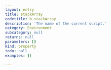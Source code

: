 ```yaml
---
layout: entry
title: stackArray
codetitle: b.stackArray
description: 'The name of the current script.'
category: Environment
subcategory: null
returns: null
parameters: []
kind: property
todo: null
examples: []

---
```

